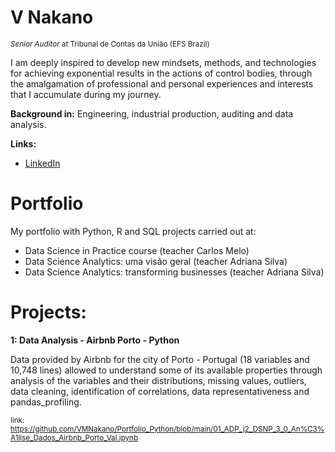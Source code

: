 
# V Nakano
<sub>*Senior Auditor* at Tribunal de Contas da União (EFS Brazil)</sub>

I am deeply inspired to develop new mindsets, methods, and technologies for achieving exponential results in the actions of control bodies, through the amalgamation of professional and personal experiences and interests that I accumulate during my journey.

**Background in:** Engineering, industrial production, auditing and data analysis.

**Links:**
* [LinkedIn](https://www.linkedin.com/in/val%C3%A9ria-n-13030747/)

# Portfolio

My portfolio with Python, R and SQL projects carried out at:
- Data Science in Practice course (teacher Carlos Melo)
- Data Science Analytics: uma visão geral (teacher Adriana Silva)
- Data Science Analytics: transforming businesses (teacher Adriana Silva)

# Projects:

**1: Data Analysis - Airbnb Porto - Python**

Data provided by Airbnb for the city of Porto - Portugal (18 variables and 10,748 lines) allowed to understand some of its available properties through analysis of the variables and their distributions, missing values, outliers, data cleaning, identification of correlations, data representativeness and pandas_profiling.

<sub>link: https://github.com/VMNakano/Portfolio_Python/blob/main/01_ADP_j2_DSNP_3_0_An%C3%A1lise_Dados_Airbnb_Porto_Val.ipynb<sub>


